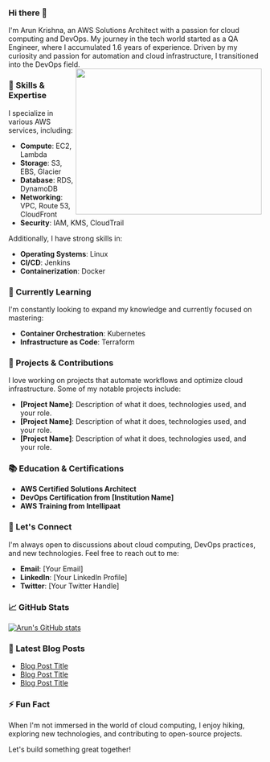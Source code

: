 
### Hi there 👋

I'm Arun Krishna, an AWS Solutions Architect with a passion for cloud computing and DevOps. My journey in the tech world started as a QA Engineer, where I accumulated 1.6 years of experience. Driven by my curiosity and passion for automation and cloud infrastructure, I transitioned into the DevOps field. 
<img align="right" width="370" height="290" src="https://cdn.dribbble.com/users/926537/screenshots/4502902/dev-ops-gif-dr.gif">

### 🔧 Skills & Expertise
I specialize in various AWS services, including:

- **Compute**: EC2, Lambda
- **Storage**: S3, EBS, Glacier
- **Database**: RDS, DynamoDB
- **Networking**: VPC, Route 53, CloudFront
- **Security**: IAM, KMS, CloudTrail

Additionally, I have strong skills in:

- **Operating Systems**: Linux
- **CI/CD**: Jenkins
- **Containerization**: Docker

### 🌱 Currently Learning
I'm constantly looking to expand my knowledge and currently focused on mastering:

- **Container Orchestration**: Kubernetes
- **Infrastructure as Code**: Terraform

### 🚀 Projects & Contributions
I love working on projects that automate workflows and optimize cloud infrastructure. Some of my notable projects include:

- **[Project Name]**: Description of what it does, technologies used, and your role.
- **[Project Name]**: Description of what it does, technologies used, and your role.
- **[Project Name]**: Description of what it does, technologies used, and your role.

### 📚 Education & Certifications
- **AWS Certified Solutions Architect**
- **DevOps Certification from [Institution Name]**
- **AWS Training from Intellipaat**

### 💬 Let's Connect
I'm always open to discussions about cloud computing, DevOps practices, and new technologies. Feel free to reach out to me:

- **Email**: [Your Email]
- **LinkedIn**: [Your LinkedIn Profile]
- **Twitter**: [Your Twitter Handle]

### 📈 GitHub Stats
[![Arun's GitHub stats](https://github-readme-stats.vercel.app/api?username=yourusername&show_icons=true&theme=radical)](https://github.com/yourusername)

### 📝 Latest Blog Posts
<!-- BLOG-POST-LIST:START -->
- [Blog Post Title](Link)
- [Blog Post Title](Link)
- [Blog Post Title](Link)
<!-- BLOG-POST-LIST:END -->

### ⚡ Fun Fact
When I'm not immersed in the world of cloud computing, I enjoy hiking, exploring new technologies, and contributing to open-source projects.

Let's build something great together!
